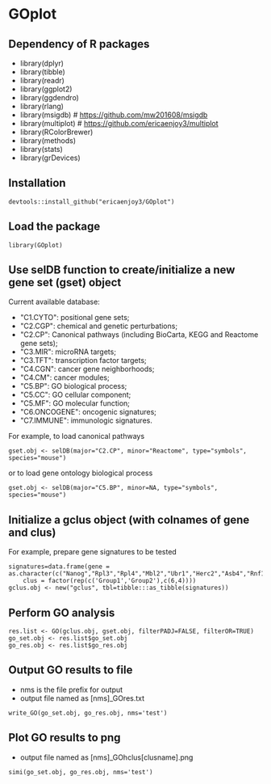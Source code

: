 # GOplot

## Dependency of R packages
* library(dplyr)
* library(tibble)
* library(readr)
* library(ggplot2)
* library(ggdendro)
* library(rlang)
* library(msigdb) # https://github.com/mw201608/msigdb
* library(multiplot) # https://github.com/ericaenjoy3/multiplot
* library(RColorBrewer)
* library(methods)
* library(stats)
* library(grDevices)


## Installation
```
devtools::install_github("ericaenjoy3/GOplot")
```
## Load the package
```
library(GOplot)
```
## Use selDB function to create/initialize a new gene set (gset) object
Current available  database:
* "C1.CYTO": positional gene sets;
* "C2.CGP": chemical and genetic perturbations;
* "C2.CP": Canonical pathways (including BioCarta, KEGG and Reactome gene sets);
* "C3.MIR": microRNA targets;
* "C3.TFT": transcription factor targets;
* "C4.CGN": cancer gene neighborhoods;
* "C4.CM": cancer modules;
* "C5.BP": GO biological process;
* "C5.CC": GO cellular component;
* "C5.MF": GO molecular function;
* "C6.ONCOGENE": oncogenic signatures;
* "C7.IMMUNE": immunologic signatures.

For example, to load canonical pathways
```
gset.obj <- selDB(major="C2.CP", minor="Reactome", type="symbols", species="mouse")
```
or to load gene ontology biological process
```
gset.obj <- selDB(major="C5.BP", minor=NA, type="symbols", species="mouse")
```
## Initialize a gclus object (with colnames of gene and clus)
For example, prepare gene signatures to be tested
```
signatures=data.frame(gene = as.character(c("Nanog","Rpl3","Rpl4","Mbl2","Ubr1","Herc2","Asb4","Rnf123","Klf4","Uba5")),
	clus = factor(rep(c('Group1','Group2'),c(6,4))))
gclus.obj <- new("gclus", tbl=tibble:::as_tibble(signatures))
```
## Perform GO analysis
```
res.list <- GO(gclus.obj, gset.obj, filterPADJ=FALSE, filterOR=TRUE)
go_set.obj <- res.list$go_set.obj
go_res.obj <- res.list$go_res.obj
```
## Output GO results to file
* nms is the file prefix for output
* output file named as [nms]_GOres.txt
```
write_GO(go_set.obj, go_res.obj, nms='test')
```
## Plot GO results to png
* output file named as [nms]_GOhclus[clusname].png
```
simi(go_set.obj, go_res.obj, nms='test')
```
